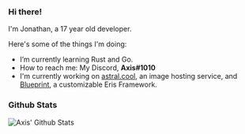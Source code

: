 ### Hi there!

I'm Jonathan, a 17 year old developer.

Here's some of the things I'm doing:

- I’m currently learning Rust and Go.
- How to reach me: My Discord, **Axis#1010**
- I'm currently working on [astral.cool](https://github.com/astralcool), an image hosting service, and [Blueprint](https://github.com/blueprint-js/blueprint), a customizable Eris Framework.

### Github Stats

![Axis' Github Stats](https://github-readme-stats.vercel.app/api?username=yaboyaxis&show_icons=true&theme=dark)
